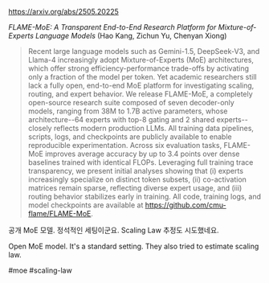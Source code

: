 https://arxiv.org/abs/2505.20225

*FLAME-MoE: A Transparent End-to-End Research Platform for Mixture-of-Experts Language Models* (Hao Kang, Zichun Yu, Chenyan Xiong)

> Recent large language models such as Gemini-1.5, DeepSeek-V3, and Llama-4 increasingly adopt Mixture-of-Experts (MoE) architectures, which offer strong efficiency-performance trade-offs by activating only a fraction of the model per token. Yet academic researchers still lack a fully open, end-to-end MoE platform for investigating scaling, routing, and expert behavior. We release FLAME-MoE, a completely open-source research suite composed of seven decoder-only models, ranging from 38M to 1.7B active parameters, whose architecture--64 experts with top-8 gating and 2 shared experts--closely reflects modern production LLMs. All training data pipelines, scripts, logs, and checkpoints are publicly available to enable reproducible experimentation. Across six evaluation tasks, FLAME-MoE improves average accuracy by up to 3.4 points over dense baselines trained with identical FLOPs. Leveraging full training trace transparency, we present initial analyses showing that (i) experts increasingly specialize on distinct token subsets, (ii) co-activation matrices remain sparse, reflecting diverse expert usage, and (iii) routing behavior stabilizes early in training. All code, training logs, and model checkpoints are available at https://github.com/cmu-flame/FLAME-MoE.

공개 MoE 모델. 정석적인 세팅이군요. Scaling Law 추정도 시도했네요.

<english>
Open MoE model. It's a standard setting. They also tried to estimate scaling law.
</english>

#moe #scaling-law 